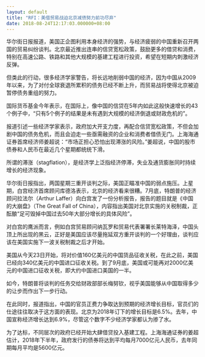 ```yaml
---
layout: default
title: "RFI：美借贸易战迫北京减债努力前功尽弃"
date: 2018-08-24T12:17:03.000000+08:00
---
```


华尔街日报报道，美国正企图利用本身经济的强势，与经济疲弱的中国重新召开两国的贸易纠纷谈判。北京最近推出连串的信贷宽松政策，鼓励更多的借贷和消费，特别在高速公路、铁路和其他大规模的基建工程进行投资，希望在短期内刺激经济反弹。

但类此的行动，很多经济学家警告，将长远地削弱中国的经济，因为中国从2009年以来，为了对付全球衰退所累积的债务已经不断上升，而贸易战将使得北京被迫暂停债务重组的努力。

国际货币基金今年表示，在国际上，像中国的信贷在5年内如此这般快速增长的43个例子中，“只有5个例子的结果是未有遇到大规模的经济倒退或财政危机的”。

报道引述一些经济学家表示，政府加大开支力度，再配合信贷宽松政策，不但会加剧中国的债务危机，而且会迫走一些亟需融资的企业和消费者借债无门。上海海通证券首席经济师姜超说：“市场正担心恐怕出现滞涨的风险。”姜超说，中国的股市债券和人民币在最近几个星期都统统下滑。

所谓的滞涨（stagflation），是经济学上泛指经济停滞，失业及通货膨胀同时持续增长的经济现象。

华尔街日报指出，两国星期三重开谈判之际，美国正瞄准中国的弱点施压。上星期，白宫经济首席顾问库德洛表示，北京的经济看来很糟。7月底，特朗普的经济顾问拉法尔（Arthur Laffer）向白宫发了一份分析报告，报告的题目就是《中国的大崩盘》（The Great Fall of China），内容指出美国对北京实施的关税制裁，正酝酿“足可毁掉中国过去50年大部分增长的具体风险”。

对白宫的鹰派而言，例如白宫贸易顾问纳瓦罗和贸易代表署署长莱特海泽，中国头顶上所出现的黑云，正好是美国应该尽量拖延双方重开谈判的一个好理由，谈判应该在美国实施下一波关税制裁之后才开始。

美国从今天23日开始，将对价值160亿美元的中国货品征收关税，在此之前，美国已经向340亿美元的中国进口征收关税。到了9月底，美国或可能再对2000亿美元的中国进口征收关税，即大约中国进口美国的一半。

如今，特朗普将谈判的任务交给财政部部长梅努钦，视乎美国能够从中国取得多少的让步而作出下一步行动。

在此同时，报道指出，中国的官员正费力争取达到预期的经济增长目标，官员们的仕途往往取决于这方面的表现。北京为2018年订下的增长目标是6.5%。去年，中国宣称经济增长达到6.9%，尽管这个数字不少经济学家都认为掺了水。

为了达标，不同层次的政府已经开始大肆借贷投入基建工程。上海海通证券的姜超估计，2018年下半年，政府发行的债券将达到平均每月7000亿元人民币，去年同期每月平均是5600亿元。

